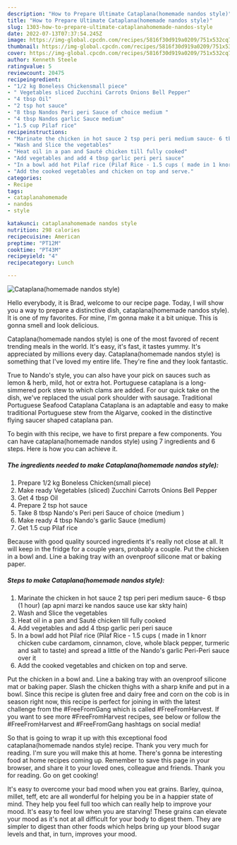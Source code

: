 ```yaml
---
description: "How to Prepare Ultimate Cataplana(homemade nandos style)"
title: "How to Prepare Ultimate Cataplana(homemade nandos style)"
slug: 1303-how-to-prepare-ultimate-cataplanahomemade-nandos-style
date: 2022-07-13T07:37:54.245Z
image: https://img-global.cpcdn.com/recipes/5816f30d919a0209/751x532cq70/cataplanahomemade-nandos-style-recipe-main-photo.jpg
thumbnail: https://img-global.cpcdn.com/recipes/5816f30d919a0209/751x532cq70/cataplanahomemade-nandos-style-recipe-main-photo.jpg
cover: https://img-global.cpcdn.com/recipes/5816f30d919a0209/751x532cq70/cataplanahomemade-nandos-style-recipe-main-photo.jpg
author: Kenneth Steele
ratingvalue: 5
reviewcount: 20475
recipeingredient:
- "1/2 kg Boneless Chickensmall piece"
- " Vegetables sliced Zucchini Carrots Onions Bell Pepper"
- "4 tbsp Oil"
- "2 tsp hot sauce"
- "8 tbsp Nandos Peri peri Sauce of choice medium "
- "4 tbsp Nandos garlic Sauce medium"
- "1.5 cup Pilaf rice"
recipeinstructions:
- "Marinate the chicken in hot sauce 2 tsp peri peri medium sauce- 6 tbsp (1 hour) (ap apni marzi ke nandos sauce use kar skty hain)"
- "Wash and Slice the vegetables"
- "Heat oil in a pan and Sauté chicken till fully cooked"
- "Add vegetables and add 4 tbsp garlic peri peri sauce"
- "In a bowl add hot Pilaf rice (Pilaf Rice - 1.5 cups ( made in 1 knorr chicken cube cardamom, cinnamon, clove, whole black pepper, turmeric and salt to taste) and spread a little of the Nando&#39;s garlic Peri-Peri sauce over it"
- "Add the cooked vegetables and chicken on top and serve."
categories:
- Recipe
tags:
- cataplanahomemade
- nandos
- style

katakunci: cataplanahomemade nandos style 
nutrition: 298 calories
recipecuisine: American
preptime: "PT12M"
cooktime: "PT43M"
recipeyield: "4"
recipecategory: Lunch

---
```



![Cataplana(homemade nandos style)](https://img-global.cpcdn.com/recipes/5816f30d919a0209/751x532cq70/cataplanahomemade-nandos-style-recipe-main-photo.jpg)

Hello everybody, it is Brad, welcome to our recipe page. Today, I will show you a way to prepare a distinctive dish, cataplana(homemade nandos style). It is one of my favorites. For mine, I'm gonna make it a bit unique. This is gonna smell and look delicious.

Cataplana(homemade nandos style) is one of the most favored of recent trending meals in the world. It's easy, it's fast, it tastes yummy. It's appreciated by millions every day. Cataplana(homemade nandos style) is something that I've loved my entire life. They're fine and they look fantastic.

True to Nando&#39;s style, you can also have your pick on sauces such as lemon &amp; herb, mild, hot or extra hot. Portuguese cataplana is a long-simmered pork stew to which clams are added. For our quick take on the dish, we&#39;ve replaced the usual pork shoulder with sausage. Traditional Portuguese Seafood Cataplana Cataplana is an adaptable and easy to make traditional Portuguese stew from the Algarve, cooked in the distinctive flying saucer shaped cataplana pan.


To begin with this recipe, we have to first prepare a few components. You can have cataplana(homemade nandos style) using 7 ingredients and 6 steps. Here is how you can achieve it.

<!--inarticleads1-->

##### The ingredients needed to make Cataplana(homemade nandos style):

1. Prepare 1/2 kg Boneless Chicken(small piece)
1. Make ready  Vegetables (sliced) Zucchini Carrots Onions Bell Pepper
1. Get 4 tbsp Oil
1. Prepare 2 tsp hot sauce
1. Take 8 tbsp Nando&#39;s Peri peri Sauce of choice (medium )
1. Make ready 4 tbsp Nando&#39;s garlic Sauce (medium)
1. Get 1.5 cup Pilaf rice


Because with good quality sourced ingredients it&#39;s really not close at all. It will keep in the fridge for a couple years, probably a couple. Put the chicken in a bowl and. Line a baking tray with an ovenproof silicone mat or baking paper. 

<!--inarticleads2-->

##### Steps to make Cataplana(homemade nandos style):

1. Marinate the chicken in hot sauce 2 tsp peri peri medium sauce- 6 tbsp (1 hour) (ap apni marzi ke nandos sauce use kar skty hain)
1. Wash and Slice the vegetables
1. Heat oil in a pan and Sauté chicken till fully cooked
1. Add vegetables and add 4 tbsp garlic peri peri sauce
1. In a bowl add hot Pilaf rice (Pilaf Rice - 1.5 cups ( made in 1 knorr chicken cube cardamom, cinnamon, clove, whole black pepper, turmeric and salt to taste) and spread a little of the Nando&#39;s garlic Peri-Peri sauce over it
1. Add the cooked vegetables and chicken on top and serve.


Put the chicken in a bowl and. Line a baking tray with an ovenproof silicone mat or baking paper. Slash the chicken thighs with a sharp knife and put in a bowl. Since this recipe is gluten free and dairy free and corn on the cob is in season right now, this recipe is perfect for joining in with the latest challenge from the #FreeFromGang which is called #FreeFromHarvest. If you want to see more #FreeFromHarvest recipes, see below or follow the #FreeFromHarvest and #FreeFromGang hashtags on social media! 

So that is going to wrap it up with this exceptional food cataplana(homemade nandos style) recipe. Thank you very much for reading. I'm sure you will make this at home. There's gonna be interesting food at home recipes coming up. Remember to save this page in your browser, and share it to your loved ones, colleague and friends. Thank you for reading. Go on get cooking!

It's easy to overcome your bad mood when you eat grains. Barley, quinoa, millet, teff, etc are all wonderful for helping you be in a happier state of mind. They help you feel full too which can really help to improve your mood. It's easy to feel low when you are starving! These grains can elevate your mood as it's not at all difficult for your body to digest them. They are simpler to digest than other foods which helps bring up your blood sugar levels and that, in turn, improves your mood.
